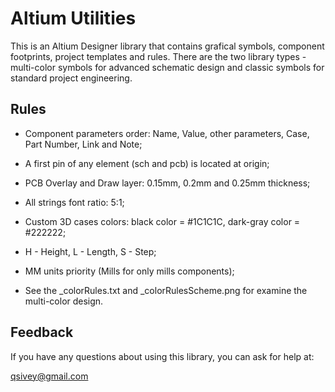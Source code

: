 Altium Utilities
================

This is an Altium Designer library that contains grafical symbols, component footprints, project templates and rules. There are the two library types - multi-color symbols for advanced schematic design and classic symbols for standard project engineering.

## Rules

- Component parameters order: Name, Value, other parameters, Case, Part Number, Link and Note;

- A first pin of any element (sch and pcb) is located at origin;

- PCB Overlay and Draw layer: 0.15mm, 0.2mm and 0.25mm thickness;

- All strings font ratio: 5:1;

- Custom 3D cases colors: black color = #1C1C1C, dark-gray color = #222222;

- H - Height, L - Length, S - Step;

- MM units priority (Mills for only mills components);

- See the _colorRules.txt and _colorRulesScheme.png for examine the multi-color design.

## Feedback

If you have any questions about using this library, you can ask for help at:

qsivey@gmail.com
